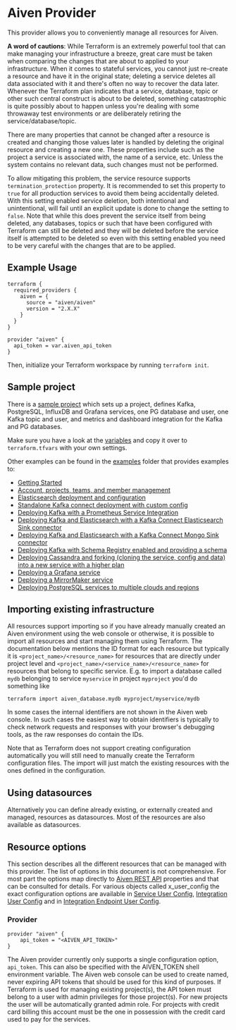 # Aiven Provider

This provider allows you to conveniently manage all resources for Aiven.

**A word of cautions**: While Terraform is an extremely powerful tool that can make
managing your infrastructure a breeze, great care must be taken when comparing the
changes that are about to applied to your infrastructure. When it comes to stateful
services, you cannot just re-create a resource and have it in the original state;
deleting a service deletes all data associated with it and there's often no way to
recover the data later. Whenever the Terraform plan indicates that a service, database,
topic or other such central construct is about to be deleted, something catastrophic is
quite possibly about to happen unless you're dealing with some throwaway test
environments or are deliberately retiring the service/database/topic.

There are many properties that cannot be changed after a resource is created and changing
those values later is handled by deleting the original resource and creating a new one.
These properties include such as the project a service is associated with, the name of a
service, etc. Unless the system contains no relevant data, such changes must not be
performed.

To allow mitigating this problem, the service resource supports
`termination_protection` property. It is recommended to set this property to `true`
for all production services to avoid them being accidentally deleted. With this setting
enabled service deletion, both intentional and unintentional, will fail until an explicit
update is done to change the setting to `false`. Note that while this does prevent the
service itself from being deleted, any databases, topics or such that have been configured
with Terraform can still be deleted and they will be deleted before the service itself is
attempted to be deleted so even with this setting enabled you need to be very careful
with the changes that are to be applied.

## Example Usage

```hcl
terraform {
  required_providers {
    aiven = {
      source = "aiven/aiven"
      version = "2.X.X"
    }
  }
}

provider "aiven" {
  api_token = var.aiven_api_token
}
```

Then, initialize your Terraform workspace by running `terraform init`.

## Sample project

There is a [sample project](../sample.tf) which sets up a project, defines Kafka,
PostgreSQL, InfluxDB and Grafana services, one PG database and user, one Kafka topic and
user, and metrics and dashboard integration for the Kafka and PG databases.

Make sure you have a look at the [variables](../terraform.tfvars.sample) and copy it over to
`terraform.tfvars` with your own settings.

Other examples can be found in the [examples](../examples) folder that provides examples to:
* [Getting Started](../examples/getting-started.tf)
* [Account, projects, teams, and member management](../examples/account)
* [Elasticsearch deployment and configuration](../examples/elasticsearch)
* [Standalone Kafka connect deployment with custom config](../examples/kafka_connect)
* [Deploying Kafka with a Prometheus Service Integration](../examples/kafka_prometheus)
* [Deploying Kafka and Elasticsearch with a Kafka Connect Elasticsearch Sink connector](../examples/kafka_connectors/es_sink)
* [Deploying Kafka and Elasticsearch with a Kafka Connect Mongo Sink connector](../examples/kafka_connectors/mongo_sink)
* [Deploying Kafka with Schema Registry enabled and providing a schema](../examples/kafka_schemas)
* [Deploying Cassandra and forking (cloning the service, config and data) into a new service with a higher plan](../examples/cassandra_fork)
* [Deploying a Grafana service](../examples/service)
* [Deploying a MirrorMaker service](../examples/kafka_mirrormaker)
* [Deploying PostgreSQL services to multiple clouds and regions](../examples/postgres)

## Importing existing infrastructure

All resources support importing so if you have already manually created an Aiven
environment using the web console or otherwise, it is possible to import all resources
and start managing them using Terraform. The documentation below mentions the ID format
for each resource but typically it is `<project_name>/<resource_name>` for resources
that are directly under project level and `<project_name>/<service_name>/<resource_name>`
for resources that belong to specific service. E.g. to import a database called `mydb`
belonging to service `myservice` in project `myproject` you'd do something like

```
terraform import aiven_database.mydb myproject/myservice/mydb
```

In some cases the internal identifiers are not shown in the Aiven web console. In such
cases the easiest way to obtain identifiers is typically to check network requests and
responses with your browser's debugging tools, as the raw responses do contain the IDs.

Note that as Terraform does not support creating configuration automatically you will
still need to manually create the Terraform configuration files. The import will just
match the existing resources with the ones defined in the configuration.

## Using datasources

Alternatively you can define already existing, or externally created and managed, resources
as datasources. Most of the resources are also available as datasources.

## Resource options

This section describes all the different resources that can be managed with this provider.
The list of options in this document is not comprehensive. For most part the options map
directly to [Aiven REST API](https://api.aiven.io/doc/) properties and that can be
consulted for details. For various objects called x_user_config the exact configuration
options are available in [Service User Config](../aiven/templates/service_user_config_schema.json),
[Integration User Config](../aiven/templates/integrations_user_config_schema.json) and in
[Integration Endpoint User Config](../aiven/templates/integration_endpoints_user_config_schema.json).

### Provider

```
provider "aiven" {
    api_token = "<AIVEN_API_TOKEN>"
}
```

The Aiven provider currently only supports a single configuration option, `api_token`. 
This can also be specified with the AIVEN_TOKEN shell environment variable. 
The Aiven web console can be used to create named, never expiring API tokens that should
be used for this kind of purposes. If Terraform is used for managing existing project(s),
the API token must belong to a user with admin privileges for those project(s). For new
projects the user will be automatically granted admin role. For projects with credit card
billing this account must be the one in possession with the credit card used to pay for
the services.